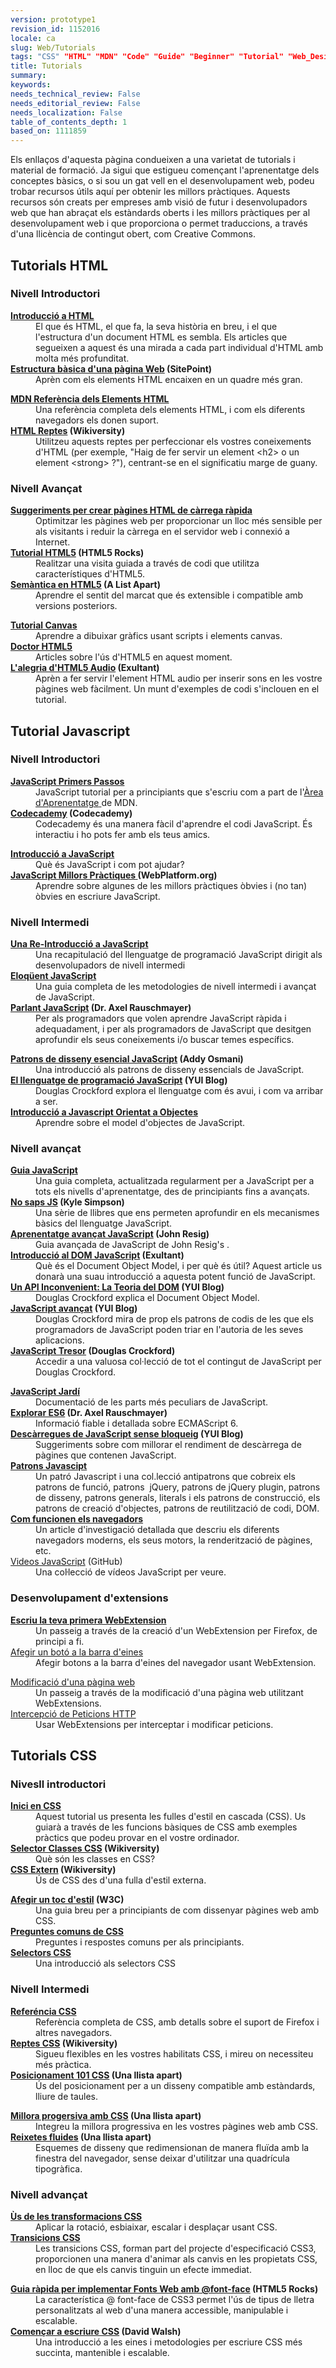 ```yaml
---
version: prototype1
revision_id: 1152016
locale: ca
slug: Web/Tutorials
tags: "CSS" "HTML" "MDN" "Code" "Guide" "Beginner" "Tutorial" "Web_Design" "JavaScript" "Web Fundamental"
title: Tutorials
summary: 
keywords: 
needs_technical_review: False
needs_editorial_review: False
needs_localization: False
table_of_contents_depth: 1
based_on: 1111859
---
```

<p>Els enllaços d'aquesta pàgina condueixen a una varietat de tutorials i material de formació. Ja sigui que estigueu començant l'aprenentatge dels conceptes bàsics, o si sou un gat vell en el desenvolupament web, podeu trobar recursos útils aquí per obtenir les millors pràctiques. Aquests recursos són creats per empreses amb visió de futur i desenvolupadors web que han abraçat els estàndards oberts i les millors pràctiques per al desenvolupament web i que proporciona o permet traduccions, a través d'una llicència de contingut obert, com Creative Commons.</p>

<h2 class="Documentation" id="Documentation" name="Documentation">Tutorials HTML</h2>

<h3 id="Introductory_level">Nivell Introductori</h3>

<div class="row topicpage-table">
<div class="section">
<dl>
 <dt><strong><a href="/en-US/docs/Web/Guide/HTML/Introduction">Introducció a HTML</a></strong></dt>
 <dd>El que és HTML, el que fa, la seva història en breu, i el que l'estructura d'un document HTML es sembla. Els articles que segueixen a aquest és una mirada a cada part individual d'HTML amb molta més profunditat.</dd>
 <dt><strong><a href="http://reference.sitepoint.com/html/page-structure" rel="external">Estructura bàsica d'una pàgina Web</a> (SitePoint)</strong></dt>
 <dd>Aprèn com els elements HTML encaixen en un quadre més gran.</dd>
</dl>
</div>

<div class="section">
<dl>
 <dt><strong><a href="https://developer.mozilla.org/en-US/docs/HTML/Element">MDN Referència dels Elements HTML</a></strong></dt>
 <dd>Una referència completa dels elements HTML, i com els diferents navegadors els donen suport.</dd>
 <dt><strong><a href="http://wikiversity.org/wiki/Web_Design/HTML_Challenges" rel="external">HTML Reptes</a> (Wikiversity)</strong></dt>
 <dd>Utilitzeu aquests reptes per perfeccionar els vostres coneixements d'HTML (per exemple, "Haig de fer servir un element &lt;h2&gt; o un element &lt;strong&gt; ?"), centrant-se en el significatiu marge de guany.</dd>
</dl>
</div>
</div>

<h3 id="Advanced_level">Nivell Avançat</h3>

<div class="row topicpage-table">
<div class="section">
<dl>
 <dt><strong><a href="https://developer.mozilla.org/en-US/docs/Tips_for_Authoring_Fast-loading_HTML_Pages">Suggeriments per crear pàgines HTML de càrrega ràpida</a></strong></dt>
 <dd>Optimitzar les pàgines web per proporcionar un lloc més sensible per als visitants i reduir la càrrega en el servidor web i connexió a Internet.</dd>
 <dt><strong><a href="http://www.html5rocks.com/tutorials/" rel="external">Tutorial HTML5</a> (HTML5 Rocks)</strong></dt>
 <dd>Realitzar una visita guiada a través de codi que utilitza característiques d'HTML5.</dd>
 <dt><strong><a href="http://www.alistapart.com/articles/semanticsinhtml5/" rel="external">Semàntica en HTML5</a> (A List Apart)</strong></dt>
 <dd>Aprendre el sentit del marcat que és extensible i compatible amb versions posteriors.</dd>
</dl>
</div>

<div class="section">
<dl>
 <dt><strong><a href="https://developer.mozilla.org/en-US/docs/Canvas_tutorial">Tutorial Canvas</a></strong></dt>
 <dd>Aprendre a dibuixar gràfics usant scripts i elements canvas.</dd>
 <dt><strong><a href="http://html5doctor.com/" rel="external">Doctor HTML5</a></strong></dt>
 <dd>Articles sobre l'ús d'HTML5 en aquest moment.</dd>
 <dt><strong><a href="http://www.elated.com/articles/html5-audio/" rel="external">L'alegria d'HTML5 Audio</a> (Exultant)</strong></dt>
 <dd>Aprèn a fer servir l'element HTML audio per inserir sons en les vostre pàgines web fàcilment. Un munt d'exemples de codi s'inclouen en el tutorial.</dd>
</dl>
</div>
</div>

<h2 class="Documentation" id="Documentation" name="Documentation">Tutorial Javascript</h2>

<h3 id="Introductory_level_2">Nivell Introductori</h3>

<div class="row topicpage-table">
<div class="section">
<dl>
 <dt><strong><a href="/en-US/docs/Learn/JavaScript/First_steps">JavaScript Primers Passos</a></strong></dt>
 <dd><span id="result_box" lang="ca"><span>JavaScript</span> <span>tutorial</span> <span>per a principiants</span> <span>que s'escriu</span> <span>com a part</span> <span>de l'<a href="https://developer.mozilla.org/en-US/docs/Learn">Àrea d'Aprenentatge</a></span><a href="https://developer.mozilla.org/en-US/docs/Learn"> </a><span>de</span> <span>MDN</span><span>.</span></span></dd>
 <dt><strong><a href="http://www.codecademy.com/">Codecademy</a> (Codecademy)</strong></dt>
 <dd>Codecademy és una manera fàcil d'aprendre el codi JavaScript. És interactiu i ho pots fer amb els teus amics.</dd>
</dl>
</div>

<div class="section">
<dl>
 <dt><strong><a href="https://developer.mozilla.org/en-US/docs/JavaScript/Getting_Started">Introducció a JavaScript</a></strong></dt>
 <dd>Què és JavaScript i com pot ajudar?</dd>
 <dt><strong><a href="http://docs.webplatform.org/wiki/tutorials/javascript_best_practices" rel="external">JavaScript Millors Pràctiques</a><a href="http://docs.webplatform.org/wiki/tutorials/javascript_best_practices" title="http://docs.webplatform.org/wiki/tutorials/javascript_best_practices"> </a>(WebPlatform.org)</strong></dt>
 <dd>Aprendre sobre algunes de les millors pràctiques òbvies i (no tan) òbvies en escriure JavaScript.</dd>
</dl>
</div>
</div>

<h3 id="Intermediate_level">Nivell Intermedi</h3>

<div class="row topicpage-table">
<div class="section">
<dl>
 <dt><strong><a href="https://developer.mozilla.org/en-US/docs/A_re-introduction_to_JavaScript">Una Re-Introducció a JavaScript</a></strong></dt>
 <dd><span id="result_box" lang="ca"><span>Una</span> <span>recapitulació</span> <span>del llenguatge de</span> <span>programació JavaScript</span> <span>dirigit als</span> <span>desenvolupadors</span> <span>de nivell</span> <span>intermedi</span></span></dd>
 <dt><strong><a href="http://eloquentjavascript.net/" rel="external">Eloqüent JavaScript</a></strong></dt>
 <dd><span id="result_box" lang="ca"><span>Una</span> <span>guia completa de</span> <span>les</span> <span>metodologies</span> <span>de nivell</span> <span>intermedi</span> <span>i</span> <span>avançat</span> <span>de JavaScript.</span></span></dd>
 <dt><strong><a href="http://speakingjs.com/es5/" rel="external">Parlant JavaScript</a> (Dr. Axel Rauschmayer)</strong></dt>
 <dd><span id="result_box" lang="ca"><span>Per als</span> <span>programadors que</span> <span>volen</span> <span>aprendre</span> <span>JavaScript</span> <span>ràpida</span> <span>i adequadament,</span> <span>i per als</span> <span>programadors</span> <span>de JavaScript que</span> <span>desitgen</span> <span>aprofundir els seus</span> <span>coneixements</span> <span>i</span><span>/</span><span>o</span> <span>buscar temes</span> <span>específics.</span></span></dd>
</dl>
</div>

<div class="section">
<dl>
 <dt><strong><a href="http://www.addyosmani.com/resources/essentialjsdesignpatterns/book/" rel="external">Patrons de disseny esencial JavaScript</a> (Addy Osmani)</strong></dt>
 <dd><span id="result_box" lang="ca"><span>Una</span> <span>introducció als</span> <span>patrons</span> <span>de disseny</span> <span>essencials</span> <span>de JavaScript.</span></span></dd>
 <dt><strong><a href="http://www.yuiblog.com/blog/2007/01/24/video-crockford-tjpl/" rel="external">El llenguatge de programació JavaScript</a> (YUI Blog)</strong></dt>
 <dd><span id="result_box" lang="ca"><span>Douglas</span> <span>Crockford</span> <span>explora</span> <span>el llenguatge</span> <span>com </span><span>és avui,</span> <span>i</span> <span>com va arribar</span> <span>a ser.</span></span></dd>
 <dt><strong><a href="https://developer.mozilla.org/en-US/docs/Introduction_to_Object-Oriented_JavaScript">Introducció a Javascript Orientat a Objectes</a></strong></dt>
 <dd><span id="result_box" lang="ca"><span>Aprendre sobre</span> <span>el model</span> <span>d'objectes</span> <span>de JavaScript.</span></span></dd>
</dl>
</div>
</div>

<h3 id="Advanced_level_2">Nivell avançat</h3>

<div class="row topicpage-table">
<div class="section">
<dl>
 <dt><strong><a href="https://developer.mozilla.org/en-US/docs/JavaScript/Guide">Guia JavaScript</a></strong></dt>
 <dd><span id="result_box" lang="ca"><span>Una guia</span> <span>completa, actualitzada</span> <span>regularment</span> <span>per a JavaScript</span> <span>per a tots</span> <span>els</span> <span>nivells</span> <span>d'aprenentatge,</span> <span>des de principiants</span> <span>fins a</span> <span>avançats.</span></span></dd>
 <dt><strong><a href="https://github.com/getify/You-Dont-Know-JS" rel="external">No saps JS</a> (Kyle Simpson)</strong></dt>
 <dd>Una sèrie de llibres que ens permeten aprofundir en els mecanismes bàsics del llenguatge JavaScript.</dd>
 <dt><strong><a href="http://ejohn.org/apps/learn/" rel="external">Aprenentatge avançat JavaScript</a> (John Resig)</strong></dt>
 <dd>Guia avançada de JavaScript de John Resig's .</dd>
 <dt><strong><a href="http://www.elated.com/articles/javascript-dom-intro/" rel="external">Introducció al DOM JavaScript</a> (Exultant)</strong></dt>
 <dd>Què és el Document Object Model, i per què és útil? Aquest article us donarà una suau introducció a aquesta potent funció de JavaScript.</dd>
 <dt><strong><a href="http://yuiblog.com/blog/2006/10/20/video-crockford-domtheory/" rel="external">Un API Inconvenient: La Teoria del DOM</a> (YUI Blog)</strong></dt>
 <dd>Douglas Crockford explica el Document Object Model.</dd>
 <dt><strong><a href="http://yuiblog.com/blog/2006/11/27/video-crockford-advjs/" rel="external">JavaScript avançat</a> (YUI Blog)</strong></dt>
 <dd>Douglas Crockford mira de prop els patrons de codis de les que els programadors de JavaScript poden triar en l'autoria de les seves aplicacions.</dd>
 <dt><strong><a href="http://javascript.crockford.com/" rel="external">JavaScript Tresor</a> (Douglas Crockford)</strong></dt>
 <dd>Accedir a una valuosa col·lecció de tot el contingut de JavaScript per Douglas Crockford.</dd>
</dl>
</div>

<div class="section">
<dl>
 <dt><strong><a href="http://bonsaiden.github.com/JavaScript-Garden/" rel="external">JavaScript Jardí</a></strong></dt>
 <dd>Documentació de les parts més peculiars de JavaScript.</dd>
 <dt><strong><a href="http://exploringjs.com/es6/" rel="external">Explorar ES6</a> (Dr. Axel Rauschmayer)</strong></dt>
 <dd>Informació fiable i detallada sobre ECMAScript 6.</dd>
 <dt><strong><a href="http://yuiblog.com/blog/2008/07/22/non-blocking-scripts/" rel="external">Descàrregues de JavaScript sense bloqueig</a> (YUI Blog)</strong></dt>
 <dd>Suggeriments sobre com millorar el rendiment de descàrrega de pàgines que contenen JavaScript.</dd>
 <dt><strong><a href="http://shichuan.github.io/javascript-patterns" rel="external">Patrons Javascipt</a></strong></dt>
 <dd>Un patró Javascript i una col.lecció antipatrons que cobreix els patrons de funció, patrons&nbsp; jQuery, patrons de jQuery plugin, patrons de disseny, patrons generals, literals i els patrons de construcció, els patrons de creació d'objectes, patrons de reutilització de codi, DOM.</dd>
 <dt><strong><a href="http://www.html5rocks.com/en/tutorials/internals/howbrowserswork/">Com funcionen els navegadors</a></strong></dt>
 <dd><span id="result_box" lang="ca"><span>Un article</span> <span>d'investigació</span> <span>detallada</span> <span>que descriu els</span> <span>diferents</span> <span>navegadors</span> <span>moderns</span><span>, els seus</span> <span>motors,</span> <span>la</span> <span>renderització</span> <span>de pàgines,</span> <span>etc.</span></span></dd>
 <dt><a href="https://github.com/bolshchikov/js-must-watch">Videos JavaScript</a> (GitHub)</dt>
 <dd><span id="result_box" lang="ca"><span>Una</span> <span>col·lecció de vídeos</span> <span>JavaScript</span> <span>per veure</span></span>.</dd>
</dl>
</div>
</div>

<h3 id="Extension_Development"><span class="short_text" id="result_box" lang="ca"><span>Desenvolupament</span> <span>d'extensions</span></span></h3>

<div class="row topicpage-table" style="width: 100%;">
<div class="section">
<dl>
 <dt><strong><a href="/en-US/docs/Mozilla/Add-ons/WebExtensions/Your_first_WebExtension">Escriu la teva primera WebExtension</a></strong></dt>
 <dd>Un passeig a través de la creació d'un WebExtension per Firefox, de principi a fi.</dd>
 <dt><a href="/en-US/docs/Mozilla/Add-ons/WebExtensions/Add_a_button_to_the_toolbar">Afegir un botó a la barra d'eines</a></dt>
 <dd>Afegir botons a la barra d'eines del navegador usant WebExtension.</dd>
</dl>
</div>

<div class="section">
<dl>
 <dt><a href="/en-US/docs/Mozilla/Add-ons/WebExtensions/Modify_a_web_page">Modificació d'una pàgina web</a></dt>
 <dd>Un passeig a través de la modificació d'una pàgina web utilitzant WebExtensions.</dd>
 <dt><a href="/en-US/docs/Mozilla/Add-ons/WebExtensions/Intercept_HTTP_requests">Intercepció de Peticions HTTP</a></dt>
 <dd>Usar WebExtensions per interceptar i modificar peticions.</dd>
</dl>
</div>
</div>

<h2 class="Documentation" id="Documentation" name="Documentation">Tutorials CSS</h2>

<h3 id="Introductory_level_3">Nivesll introductori</h3>

<div class="row topicpage-table">
<div class="section">
<dl>
 <dt><strong><a href="https://developer.mozilla.org/en-US/docs/CSS/Getting_Started">Inici en CSS</a></strong></dt>
 <dd>Aquest tutorial us presenta les fulles d'estil en cascada (CSS). Us guiarà a través de les funcions bàsiques de CSS amb exemples pràctics que podeu provar en el vostre ordinador.</dd>
 <dt><strong><a href="http://en.wikiversity.org/wiki/Web_Design/CSS_Classes" rel="external">Selector Classes CSS</a> (Wikiversity)</strong></dt>
 <dd>Què són les classes en CSS?</dd>
 <dt><strong><a href="http://en.wikiversity.org/wiki/Web_Design/External_CSS" rel="external">CSS Extern</a> (Wikiversity)</strong></dt>
 <dd>Ús de CSS des d'una fulla d'estil externa.</dd>
</dl>
</div>

<div class="section">
<dl>
 <dt><strong><a href="http://www.w3.org/MarkUp/Guide/Style" rel="external">Afegir un toc d'estil</a> (W3C)</strong></dt>
 <dd>Una guia breu per a principiants de com dissenyar pàgines web amb CSS.</dd>
 <dt><strong><a href="https://developer.mozilla.org/en-US/docs/Common_CSS_Questions">Preguntes comuns de CSS</a></strong></dt>
 <dd>Preguntes i respostes comuns per als principiants.</dd>
 <dt><strong><a href="https://developer.mozilla.org/en-US/docs/Web/Guide/CSS/Getting_started/Selectors" title="http://codeavengers.com/">Selectors CSS</a></strong></dt>
 <dd>Una introducció als selectors CSS</dd>
</dl>
</div>
</div>

<h3 id="Intermediate_level_2">Nivell Intermedi</h3>

<div class="row topicpage-table" style="width: 100%;">
<div class="section">
<dl>
 <dt><strong><a href="https://developer.mozilla.org/en-US/docs/CSS/CSS_Reference">Referéncia CSS</a></strong></dt>
 <dd>Referència completa de CSS, amb detalls sobre el suport de Firefox i altres navegadors.</dd>
 <dt><strong><a href="http://en.wikiversity.org/wiki/Web_Design/CSS_challenges" rel="external">Reptes CSS</a> (Wikiversity)</strong></dt>
 <dd>Sigueu flexibles en les vostres habilitats CSS, i mireu on necessiteu més pràctica.</dd>
 <dt><strong><a href="http://www.alistapart.com/articles/css-positioning-101/" rel="external">Posicionament 101 CSS</a> (Una llista apart)</strong></dt>
 <dd>Ús del posicionament per a un disseny compatible amb estàndards, lliure de taules.</dd>
</dl>
</div>

<div class="section">
<dl>
 <dt><strong><a href="http://www.alistapart.com/articles/progressiveenhancementwithcss/" rel="external">Millora progersiva amb CSS</a> (Una llista apart)</strong></dt>
 <dd>Integreu la millora progressiva en les vostres pàgines web amb CSS.</dd>
 <dt><strong><a href="http://www.alistapart.com/articles/fluidgrids/" rel="external">Reixetes fluides</a> (Una llista apart)</strong></dt>
 <dd>Esquemes de disseny que redimensionan de manera fluïda amb la finestra del navegador, sense deixar d'utilitzar una quadrícula tipogràfica.</dd>
</dl>
</div>
</div>

<h3 id="Advanced_level_3">Nivell advançat</h3>

<div class="row topicpage-table">
<div class="section">
<dl>
 <dt><strong><a href="https://developer.mozilla.org/en-US/docs/CSS/Using_CSS_transforms">Ùs de les transformacions CSS</a></strong></dt>
 <dd>Aplicar la rotació, esbiaixar, escalar i desplaçar usant CSS.</dd>
 <dt><strong><a href="https://developer.mozilla.org/en-US/docs/CSS/CSS_transitions">Transicions CSS</a></strong></dt>
 <dd>Les transicions CSS, forman part del projecte d'especificació CSS3, proporcionen una manera d'animar als canvis en les propietats CSS, en lloc de que els canvis tinguin un efecte immediat.</dd>
</dl>
</div>

<div class="section">
<dl>
 <dt><strong><a href="http://www.html5rocks.com/tutorials/webfonts/quick/" rel="external">Guia ràpida per implementar Fonts Web amb @font-face</a> (HTML5 Rocks)</strong></dt>
 <dd><span id="result_box" lang="ca"><span>La característica</span> <span>@ font</span><span>-</span><span>face</span> <span>de CSS3</span> <span>permet l'ús</span> <span>de tipus de</span> <span>lletra</span> <span>personalitzats</span> <span>al web</span> <span>d'una manera</span> <span>accessible,</span> <span>manipulable i</span> <span>escalable.</span></span></dd>
 <dt><strong><a href="http://davidwalsh.name/starting-css" rel="external">Començar a escriure CSS</a> (David Walsh)</strong></dt>
 <dd><span id="result_box" lang="ca"><span>Una</span> <span>introducció a</span> <span>les</span> <span>eines</span> <span>i</span> <span>metodologies</span> <span>per escriure</span> <span>CSS</span> <span>més</span> <span>succinta,</span> <span>mantenible</span> <span>i escalable.</span></span></dd>
</dl>
</div>
</div>

